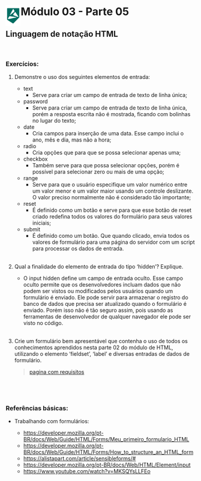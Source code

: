 <div display="flex">
    <img src="../assets/alpha-logo.png" width="40px" align="left"/>
    <h1>Módulo 03 - Parte 05</h1>
</div>

## Linguagem de notação HTML
&nbsp;
### Exercícios:

1. Demonstre o uso dos seguintes elementos de entrada:

    - text
        - Serve para criar um campo de entrada de texto de linha única;
    - password
        - Serve para criar um campo de entrada de texto de linha única, porém a resposta escrita não é mostrada, ficando com bolinhas no lugar do texto;
    - date
        - Cria campos para inserção de uma data. Esse campo inclui o ano, mês e dia, mas não a hora;
    - radio
        - Cria opções que para que se possa selecionar apenas uma;
    - checkbox
        - Também serve para que possa selecionar opções, porém é possível para selecionar zero ou mais de uma opção;
    - range
        - Serve para que o usuário especifique um valor numérico entre um valor menor e um valor maior usando um controle deslizante. O valor preciso normalmente não é considerado tão importante;
    - reset
        - É definido como um botão e serve para que esse botão de reset criado redefina todos os valores do formulário para seus valores iniciais;
    - submit
        - É definido como um botão. Que quando clicado, envia todos os valores de formulário para uma página do servidor com um script para processar os dados de entrada.
<br><br>

1. Qual a finalidade do elemento de entrada do tipo ‘hidden’? Explique.

    - O input hidden define um campo de entrada oculto. Esse campo oculto permite que os desenvolvedores incluam dados que não podem ser vistos ou modificados pelos usuários quando um formulário é enviado.
    Ele pode servir para armazenar o registro do banco de dados que precisa ser atualizado quando o formulário é enviado. Porém isso não é tão seguro assim, pois usando as ferramentas de desenvolvedor de qualquer navegador ele pode ser visto no código.
<br><br>

1. Crie um formulário bem apresentável que contenha o uso de todos os conhecimentos aprendidos nesta parte 02 do módulo de HTML, utilizando o elemento ‘fieldset’, ‘label’ e diversas entradas de dados de formulário.

    > [pagina com requisitos](./index.html)

&nbsp;
---

### Referências básicas:

- Trabalhando com formulários:

    - https://developer.mozilla.org/pt-BR/docs/Web/Guide/HTML/Forms/Meu_primeiro_formulario_HTML
    - https://developer.mozilla.org/pt-BR/docs/Web/Guide/HTML/Forms/How_to_structure_an_HTML_form
    - https://alistapart.com/article/sensibleforms/#
    - https://developer.mozilla.org/pt-BR/docs/Web/HTML/Element/input
    - https://www.youtube.com/watch?v=MKSQYsLLFEo